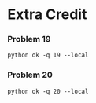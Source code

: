 # Extra Credit

### Problem 19

```shell
python ok -q 19 --local
```



### Problem 20

```shell
python ok -q 20 --local
```

